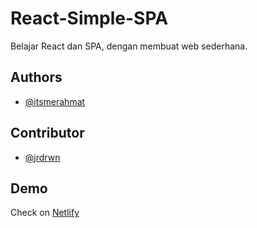 # React-Simple-SPA

Belajar React dan SPA, dengan membuat web sederhana.

## Authors

- [@itsmerahmat](https://github.com/itsmerahmat)

## Contributor

- [@jrdrwn](https://github.com/jrdrwn)

## Demo

Check on [Netlify](https://symphonious-piroshki-c30637.netlify.app/)
